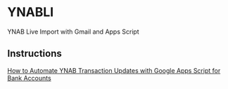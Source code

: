 # YNABLI

YNAB Live Import with Gmail and Apps Script

## Instructions

[How to Automate YNAB Transaction Updates with Google Apps Script for Bank Accounts](https://github.com/jiparkdev/YNABLI/wiki/How-to-Automate-YNAB-Transaction-Updates-with-Google-Apps-Script-for-Bank-Accounts)
